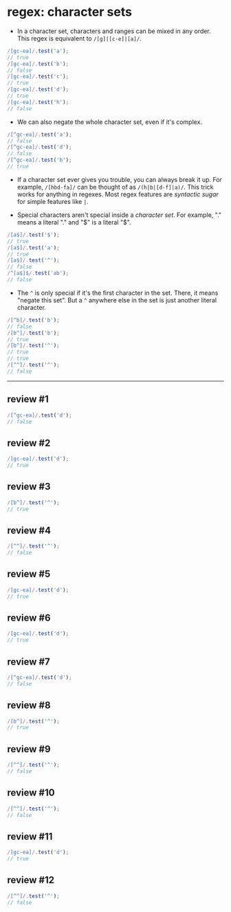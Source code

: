 # regex: character sets

- In a character set, characters and ranges can be mixed in any order. This regex is equivalent to `/[g]|[c-e]|[a]/`.

```js
/[gc-ea]/.test('a');
// true
/[gc-ea]/.test('b');
// false
/[gc-ea]/.test('c');
// true
/[gc-ea]/.test('d');
// true
/[gc-ea]/.test('h');
// false
```

- We can also negate the whole character set, even if it's complex.

```js
/[^gc-ea]/.test('a');
// false
/[^gc-ea]/.test('d');
// false
/[^gc-ea]/.test('b');
// true
```

- If a character set ever gives you trouble, you can always break it up. For example, `/[hbd-fa]/` can be thought of as `/(h|b|[d-f]|a)/`. This trick works for anything in regexes. Most regex features are _syntactic sugar_ for simple features like `|`.

- Special characters aren't special inside a _character set_. For example, "." means a literal "." and "$" is a literal "$".

```js
/[a$]/.test('$');
// true
/[a$]/.test('a');
// true
/[a$]/.test('^');
// false
/^[a$]$/.test('ab');
// false
```

- The `^` is only special if it's the first character in the set. There, it means "negate this set". But a `^` anywhere else in the set is just another literal character.

```js
/[^b]/.test('b');
// false
/[b^]/.test('b');
// true
/[b^]/.test('^');
// true
// true
/[^^]/.test('^');
// false
```

---

## review #1

```js
/[^gc-ea]/.test('d');
// false
```

## review #2

```js
/[gc-ea]/.test('d');
// true
```

## review #3

```js
/[b^]/.test('^');
// true
```

## review #4

```js
/[^^]/.test('^');
// false
```

## review #5

```js
/[gc-ea]/.test('d');
// true
```

## review #6

```js
/[gc-ea]/.test('d');
// true
```

## review #7

```js
/[^gc-ea]/.test('d');
// false
```

## review #8

```js
/[b^]/.test('^');
// true
```

## review #9

```js
/[^^]/.test('^');
// false
```

## review #10

```js
/[^^]/.test('^');
// false
```

## review #11

```js
/[gc-ea]/.test('d');
// true
```

## review #12

```js
/[^^]/.test('^');
// false
```